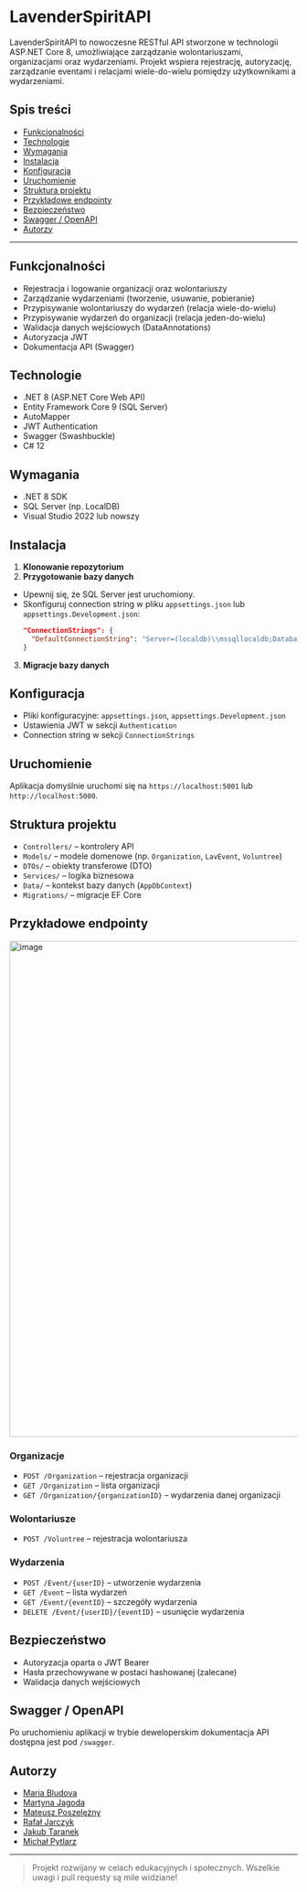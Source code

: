 # LavenderSpiritAPI

LavenderSpiritAPI to nowoczesne RESTful API stworzone w technologii ASP.NET Core 8, umożliwiające zarządzanie wolontariuszami, organizacjami oraz wydarzeniami. Projekt wspiera rejestrację, autoryzację, zarządzanie eventami i relacjami wiele-do-wielu pomiędzy użytkownikami a wydarzeniami.

## Spis treści

- [Funkcjonalności](#funkcjonalności)
- [Technologie](#technologie)
- [Wymagania](#wymagania)
- [Instalacja](#instalacja)
- [Konfiguracja](#konfiguracja)
- [Uruchomienie](#uruchomienie)
- [Struktura projektu](#struktura-projektu)
- [Przykładowe endpointy](#przykładowe-endpointy)
- [Bezpieczeństwo](#bezpieczeństwo)
- [Swagger / OpenAPI](#swagger--openapi)
- [Autorzy](#autorzy)

---

## Funkcjonalności

- Rejestracja i logowanie organizacji oraz wolontariuszy
- Zarządzanie wydarzeniami (tworzenie, usuwanie, pobieranie)
- Przypisywanie wolontariuszy do wydarzeń (relacja wiele-do-wielu)
- Przypisywanie wydarzeń do organizacji (relacja jeden-do-wielu)
- Walidacja danych wejściowych (DataAnnotations)
- Autoryzacja JWT
- Dokumentacja API (Swagger)

## Technologie

- .NET 8 (ASP.NET Core Web API)
- Entity Framework Core 9 (SQL Server)
- AutoMapper
- JWT Authentication
- Swagger (Swashbuckle)
- C# 12

## Wymagania

- .NET 8 SDK
- SQL Server (np. LocalDB)
- Visual Studio 2022 lub nowszy

## Instalacja

1. **Klonowanie repozytorium**
2. **Przygotowanie bazy danych**
- Upewnij się, że SQL Server jest uruchomiony.
- Skonfiguruj connection string w pliku `appsettings.json` lub `appsettings.Development.json`:
  ```json
  "ConnectionStrings": {
    "DefaultConnectionString": "Server=(localdb)\\mssqllocaldb;Database=LavenderSpiritDb;Trusted_Connection=True;"
  }
  ```

3. **Migracje bazy danych**

## Konfiguracja

- Pliki konfiguracyjne: `appsettings.json`, `appsettings.Development.json`
- Ustawienia JWT w sekcji `Authentication`
- Connection string w sekcji `ConnectionStrings`

## Uruchomienie
Aplikacja domyślnie uruchomi się na `https://localhost:5001` lub `http://localhost:5000`.

## Struktura projektu

- `Controllers/` – kontrolery API
- `Models/` – modele domenowe (np. `Organization`, `LavEvent`, `Voluntree`)
- `DTOs/` – obiekty transferowe (DTO)
- `Services/` – logika biznesowa
- `Data/` – kontekst bazy danych (`AppDbContext`)
- `Migrations/` – migracje EF Core

## Przykładowe endpointy

<img width="1042" height="868" alt="image" src="https://github.com/user-attachments/assets/f39fcb2a-edd7-4b8e-ac29-6366aec8e812" />


### Organizacje

- `POST /Organization` – rejestracja organizacji
- `GET /Organization` – lista organizacji
- `GET /Organization/{organizationID}` – wydarzenia danej organizacji

### Wolontariusze

- `POST /Voluntree` – rejestracja wolontariusza

### Wydarzenia

- `POST /Event/{userID}` – utworzenie wydarzenia
- `GET /Event` – lista wydarzeń
- `GET /Event/{eventID}` – szczegóły wydarzenia
- `DELETE /Event/{userID}/{eventID}` – usunięcie wydarzenia

## Bezpieczeństwo

- Autoryzacja oparta o JWT Bearer
- Hasła przechowywane w postaci hashowanej (zalecane)
- Walidacja danych wejściowych

## Swagger / OpenAPI

Po uruchomieniu aplikacji w trybie deweloperskim dokumentacja API dostępna jest pod `/swagger`.

## Autorzy
- [Maria Bludova](https://github.com/longlongint24)
- [Martyna Jagoda](https://github.com/martynajagoda)
- [Mateusz Poszelężny](https://github.com/Mitfort)
- [Rafał Jarczyk](https://github.com/RafDrzej)
- [Jakub Taranek](https://github.com/QbaTa)
- [Michał Pytlarz](https://github.com/MichalPytlarz)

---

> Projekt rozwijany w celach edukacyjnych i społecznych. Wszelkie uwagi i pull requesty są mile widziane!
